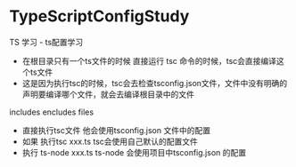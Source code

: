 # TypeScriptConfigStudy
TS 学习 - ts配置学习

- 在根目录只有一个ts文件的时候 直接运行 tsc 命令的时候，tsc会直接编译这个ts文件
- 这是因为执行tsc的时候，tsc会去检查tsconfig.json文件，文件中没有明确的声明要编译哪个文件，就会去编译根目录中的文件

includes 
encludes
files

- 直接执行tsc文件 他会使用tsconfig.json 文件中的配置
- 如果 执行tsc xxx.ts tsc会使用自己默认的配置文件
- 执行 ts-node xxx.ts ts-node 会使用项目中tsconfig.json 的配置